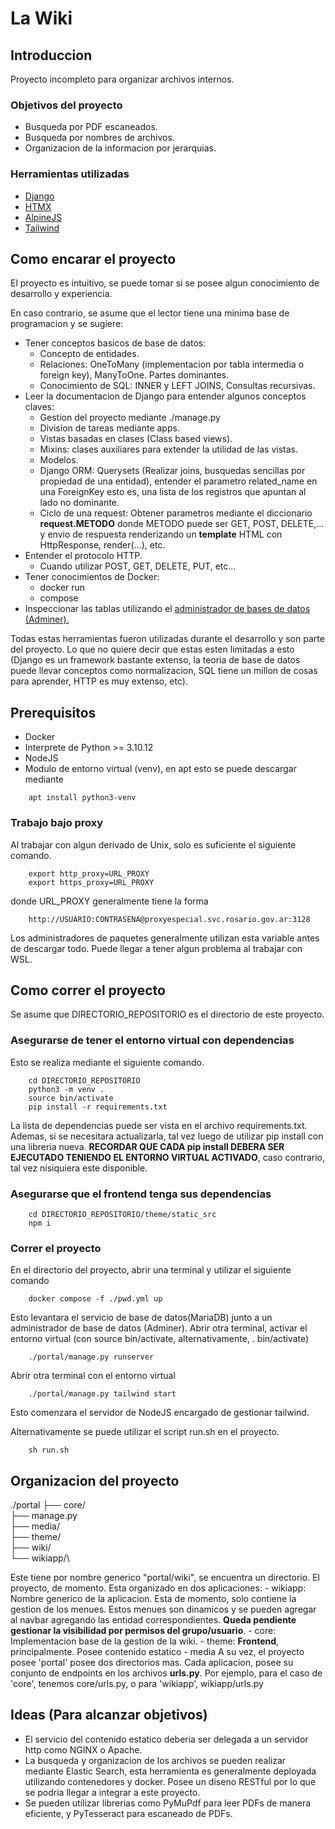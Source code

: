 # La Wiki

## Introduccion
Proyecto incompleto para organizar archivos internos.

### Objetivos del proyecto
- Busqueda por PDF escaneados.
- Busqueda por nombres de archivos.
- Organizacion de la informacion por jerarquias.

### Herramientas utilizadas
- [Django](https://docs.djangoproject.com/en/dev/)
- [HTMX](https://htmx.org/docs/)
- [AlpineJS](https://alpinejs.dev/start-here/)
- [Tailwind](https://tailwindcss.com/docs/)

## Como encarar el proyecto
El proyecto es intuitivo, se puede tomar si se posee algun conocimiento de desarrollo y experiencia.

En caso contrario, se asume que el lector tiene una minima base de programacion y se sugiere:
- Tener conceptos basicos de base de datos: 
    - Concepto de entidades.
    - Relaciones: OneToMany (implementacion por tabla intermedia o foreign key), ManyToOne. Partes dominantes.
    - Conocimiento de SQL: INNER y LEFT JOINS, Consultas recursivas.
- Leer la documentacion de Django para entender algunos conceptos claves:
    - Gestion del proyecto mediante ./manage.py
    - Division de tareas mediante apps.
    - Vistas basadas en clases (Class based views). 
    - Mixins: clases auxiliares para extender la utilidad de las vistas.
    - Modelos.
    - Django ORM: Querysets (Realizar joins, busquedas sencillas por propiedad de una entidad), entender el parametro related\_name en una ForeignKey esto es, una lista de los registros que apuntan al lado no dominante.
    - Ciclo de una request: Obtener parametros mediante el diccionario **request.METODO** donde METODO puede ser GET, POST, DELETE,... y envio de respuesta renderizando un **template** HTML con HttpResponse, render(...), etc.
- Entender el protocolo HTTP.
    - Cuando utilizar POST, GET, DELETE, PUT, etc...
- Tener conocimientos de Docker:
    - docker run
    - compose
- Inspeccionar las tablas utilizando el [administrador de bases de datos (Adminer).](#runproyect)

Todas estas herramientas fueron utilizadas durante el desarrollo y son parte del proyecto.
Lo que no quiere decir que estas esten limitadas a esto (Django es un framework bastante extenso, la teoria de base de datos puede llevar conceptos como normalizacion, SQL tiene un millon de cosas para aprender, HTTP es muy extenso, etc).

## Prerequisitos
- Docker
- Interprete de Python >= 3.10.12
- NodeJS
- Modulo de entorno virtual (venv), en apt esto se puede descargar mediante
```
    apt install python3-venv
```
### Trabajo bajo proxy
Al trabajar con algun derivado de Unix, solo es suficiente el siguiente comando.
```
    export http_proxy=URL_PROXY
    export https_proxy=URL_PROXY
```
donde URL\_PROXY generalmente tiene la forma
```
    http://USUARIO:CONTRASENA@proxyespecial.svc.rosario.gov.ar:3128

```
Los administradores de paquetes generalmente utilizan esta variable antes de descargar todo.
Puede llegar a tener algun problema al trabajar con WSL.


## Como correr el proyecto
Se asume que DIRECTORIO\_REPOSITORIO es el directorio de este proyecto.
### Asegurarse de tener el entorno virtual con dependencias
Esto se realiza mediante el siguiente comando.
```
    cd DIRECTORIO_REPOSITORIO
    python3 -m venv .
    source bin/activate
    pip install -r requirements.txt
```
La lista de dependencias puede ser vista en el archivo requirements.txt.
Ademas, si se necesitara actualizarla, tal vez luego de utilizar pip install con una libreria nueva.
**RECORDAR QUE CADA pip install DEBERA SER EJECUTADO TENIENDO EL ENTORNO VIRTUAL ACTIVADO**, caso contrario, tal vez nisiquiera este disponible.

### Asegurarse que el frontend tenga sus dependencias
```
    cd DIRECTORIO_REPOSITORIO/theme/static_src
    npm i
```

### <a id="runproyect"></a>Correr el proyecto
En el directorio del proyecto, abrir una terminal y utilizar el siguiente comando
```
    docker compose -f ./pwd.yml up
```
Esto levantara el servicio de base de datos(MariaDB) junto a un administrador de base de datos (Adminer).
Abrir otra terminal, activar el entorno virtual (con source bin/activate, alternativamente, . bin/activate)
```
    ./portal/manage.py runserver
```
Abrir otra terminal con el entorno virtual
```
    ./portal/manage.py tailwind start
```
Esto comenzara el servidor de NodeJS encargado de gestionar tailwind.

Alternativamente se puede utilizar el script run.sh en el proyecto.
```
    sh run.sh
```

## Organizacion del proyecto
./portal
├── core/\
├── manage.py\
├── media/\
├── theme/\
├── wiki/\
└── wikiapp/\

Este tiene por nombre generico "portal/wiki", se encuentra un directorio.
El proyecto, de momento. Esta organizado en dos aplicaciones:
    - wikiapp: Nombre generico de la aplicacion. Esta de momento, solo contiene la gestion de los menues. Estos menues son dinamicos y se pueden agregar al navbar agregando las entidad correspondientes. **Queda pendiente gestionar la visibilidad por permisos del grupo/usuario**.
    - core: Implementacion base de la gestion de la wiki.
    - theme: **Frontend**, principalmente. Posee contenido estatico
    - media
A su vez, el proyecto posee 'portal' posee dos directorios mas. 
Cada aplicacion, posee su conjunto de endpoints en los archivos **urls.py**. Por ejemplo, para el caso de 'core', tenemos core/urls.py, o para 'wikiapp', wikiapp/urls.py

## Ideas (Para alcanzar objetivos)
- El servicio del contenido estatico deberia ser delegada a un servidor http como NGINX o Apache.
- La busqueda y organizacion de los archivos se pueden realizar mediante Elastic Search, esta herramienta es generalmente deployada utilizando contenedores y docker. Posee un diseno RESTful por lo que se podria llegar a integrar a este proyecto.
- Se pueden utilizar librerias como PyMuPdf para leer PDFs de manera eficiente, y PyTesseract para escaneado de PDFs.
